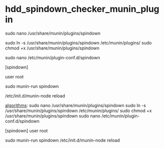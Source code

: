 # hdd_spindown_checker_munin_plugin

sudo nano /usr/share/munin/plugins/spindown

sudo ln -s /usr/share/munin/plugins/spindown /etc/munin/plugins/
sudo chmod +x /usr/share/munin/plugins/spindown

sudo nano /etc/munin/plugin-conf.d/spindown

[spindown]

user root

sudo munin-run spindown

/etc/init.d/munin-node reload

[algorithms](http://algorithms.ubercode.de):
  sudo nano /usr/share/munin/plugins/spindown
  sudo ln -s /usr/share/munin/plugins/spindown /etc/munin/plugins/
  sudo chmod +x /usr/share/munin/plugins/spindown
  sudo nano /etc/munin/plugin-conf.d/spindown
  
  [spindown]
  user root

  sudo munin-run spindown
  /etc/init.d/munin-node reload
